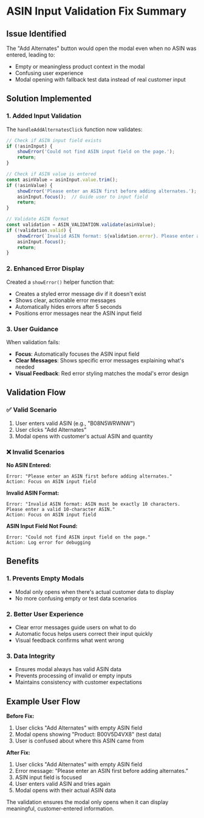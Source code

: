 # ASIN Input Validation Fix Summary

## Issue Identified
The "Add Alternates" button would open the modal even when no ASIN was entered, leading to:
- Empty or meaningless product context in the modal
- Confusing user experience
- Modal opening with fallback test data instead of real customer input

## Solution Implemented

### 1. Added Input Validation
The `handleAddAlternatesClick` function now validates:

```javascript
// Check if ASIN input field exists
if (!asinInput) {
    showError('Could not find ASIN input field on the page.');
    return;
}

// Check if ASIN value is entered
const asinValue = asinInput.value.trim();
if (!asinValue) {
    showError('Please enter an ASIN first before adding alternates.');
    asinInput.focus();  // Guide user to input field
    return;
}

// Validate ASIN format
const validation = ASIN_VALIDATION.validate(asinValue);
if (!validation.valid) {
    showError(`Invalid ASIN format: ${validation.error}. Please enter a valid 10-character ASIN.`);
    asinInput.focus();
    return;
}
```

### 2. Enhanced Error Display
Created a `showError()` helper function that:
- Creates a styled error message div if it doesn't exist
- Shows clear, actionable error messages
- Automatically hides errors after 5 seconds
- Positions error messages near the ASIN input field

### 3. User Guidance
When validation fails:
- **Focus**: Automatically focuses the ASIN input field
- **Clear Messages**: Shows specific error messages explaining what's needed
- **Visual Feedback**: Red error styling matches the modal's error design

## Validation Flow

### ✅ **Valid Scenario**
1. User enters valid ASIN (e.g., "B08N5WRWNW")
2. User clicks "Add Alternates"
3. Modal opens with customer's actual ASIN and quantity

### ❌ **Invalid Scenarios**

**No ASIN Entered:**
```
Error: "Please enter an ASIN first before adding alternates."
Action: Focus on ASIN input field
```

**Invalid ASIN Format:**
```
Error: "Invalid ASIN format: ASIN must be exactly 10 characters. Please enter a valid 10-character ASIN."
Action: Focus on ASIN input field
```

**ASIN Input Field Not Found:**
```
Error: "Could not find ASIN input field on the page."
Action: Log error for debugging
```

## Benefits

### 1. **Prevents Empty Modals**
- Modal only opens when there's actual customer data to display
- No more confusing empty or test data scenarios

### 2. **Better User Experience**
- Clear error messages guide users on what to do
- Automatic focus helps users correct their input quickly
- Visual feedback confirms what went wrong

### 3. **Data Integrity**
- Ensures modal always has valid ASIN data
- Prevents processing of invalid or empty inputs
- Maintains consistency with customer expectations

## Example User Flow

**Before Fix:**
1. User clicks "Add Alternates" with empty ASIN field
2. Modal opens showing "Product: B00V5D4VX8" (test data)
3. User is confused about where this ASIN came from

**After Fix:**
1. User clicks "Add Alternates" with empty ASIN field
2. Error message: "Please enter an ASIN first before adding alternates."
3. ASIN input field is focused
4. User enters valid ASIN and tries again
5. Modal opens with their actual ASIN data

The validation ensures the modal only opens when it can display meaningful, customer-entered information.
